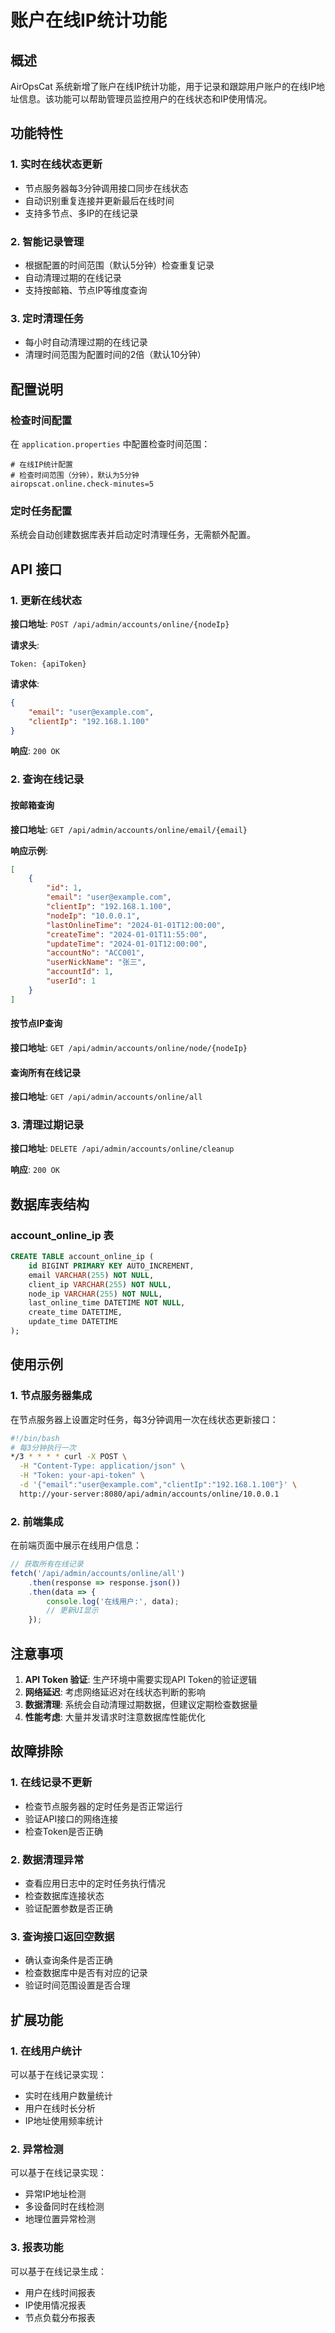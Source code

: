 # 账户在线IP统计功能

## 概述

AirOpsCat 系统新增了账户在线IP统计功能，用于记录和跟踪用户账户的在线IP地址信息。该功能可以帮助管理员监控用户的在线状态和IP使用情况。

## 功能特性

### 1. 实时在线状态更新
- 节点服务器每3分钟调用接口同步在线状态
- 自动识别重复连接并更新最后在线时间
- 支持多节点、多IP的在线记录

### 2. 智能记录管理
- 根据配置的时间范围（默认5分钟）检查重复记录
- 自动清理过期的在线记录
- 支持按邮箱、节点IP等维度查询

### 3. 定时清理任务
- 每小时自动清理过期的在线记录
- 清理时间范围为配置时间的2倍（默认10分钟）

## 配置说明

### 检查时间配置
在 `application.properties` 中配置检查时间范围：

```properties
# 在线IP统计配置
# 检查时间范围（分钟），默认为5分钟
airopscat.online.check-minutes=5
```

### 定时任务配置
系统会自动创建数据库表并启动定时清理任务，无需额外配置。

## API 接口

### 1. 更新在线状态
**接口地址**: `POST /api/admin/accounts/online/{nodeIp}`

**请求头**:
```
Token: {apiToken}
```

**请求体**:
```json
{
    "email": "user@example.com",
    "clientIp": "192.168.1.100"
}
```

**响应**: `200 OK`

### 2. 查询在线记录

#### 按邮箱查询
**接口地址**: `GET /api/admin/accounts/online/email/{email}`

**响应示例**:
```json
[
    {
        "id": 1,
        "email": "user@example.com",
        "clientIp": "192.168.1.100",
        "nodeIp": "10.0.0.1",
        "lastOnlineTime": "2024-01-01T12:00:00",
        "createTime": "2024-01-01T11:55:00",
        "updateTime": "2024-01-01T12:00:00",
        "accountNo": "ACC001",
        "userNickName": "张三",
        "accountId": 1,
        "userId": 1
    }
]
```

#### 按节点IP查询
**接口地址**: `GET /api/admin/accounts/online/node/{nodeIp}`

#### 查询所有在线记录
**接口地址**: `GET /api/admin/accounts/online/all`

### 3. 清理过期记录
**接口地址**: `DELETE /api/admin/accounts/online/cleanup`

**响应**: `200 OK`

## 数据库表结构

### account_online_ip 表
```sql
CREATE TABLE account_online_ip (
    id BIGINT PRIMARY KEY AUTO_INCREMENT,
    email VARCHAR(255) NOT NULL,
    client_ip VARCHAR(255) NOT NULL,
    node_ip VARCHAR(255) NOT NULL,
    last_online_time DATETIME NOT NULL,
    create_time DATETIME,
    update_time DATETIME
);
```

## 使用示例

### 1. 节点服务器集成
在节点服务器上设置定时任务，每3分钟调用一次在线状态更新接口：

```bash
#!/bin/bash
# 每3分钟执行一次
*/3 * * * * curl -X POST \
  -H "Content-Type: application/json" \
  -H "Token: your-api-token" \
  -d '{"email":"user@example.com","clientIp":"192.168.1.100"}' \
  http://your-server:8080/api/admin/accounts/online/10.0.0.1
```

### 2. 前端集成
在前端页面中展示在线用户信息：

```javascript
// 获取所有在线记录
fetch('/api/admin/accounts/online/all')
    .then(response => response.json())
    .then(data => {
        console.log('在线用户:', data);
        // 更新UI显示
    });
```

## 注意事项

1. **API Token 验证**: 生产环境中需要实现API Token的验证逻辑
2. **网络延迟**: 考虑网络延迟对在线状态判断的影响
3. **数据清理**: 系统会自动清理过期数据，但建议定期检查数据量
4. **性能考虑**: 大量并发请求时注意数据库性能优化

## 故障排除

### 1. 在线记录不更新
- 检查节点服务器的定时任务是否正常运行
- 验证API接口的网络连接
- 检查Token是否正确

### 2. 数据清理异常
- 查看应用日志中的定时任务执行情况
- 检查数据库连接状态
- 验证配置参数是否正确

### 3. 查询接口返回空数据
- 确认查询条件是否正确
- 检查数据库中是否有对应的记录
- 验证时间范围设置是否合理

## 扩展功能

### 1. 在线用户统计
可以基于在线记录实现：
- 实时在线用户数量统计
- 用户在线时长分析
- IP地址使用频率统计

### 2. 异常检测
可以基于在线记录实现：
- 异常IP地址检测
- 多设备同时在线检测
- 地理位置异常检测

### 3. 报表功能
可以基于在线记录生成：
- 用户在线时间报表
- IP使用情况报表
- 节点负载分布报表 